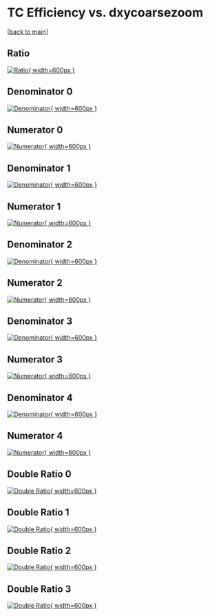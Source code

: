 # TC Efficiency vs. dxycoarsezoom

[[back to main](./)]



## Ratio

[![Ratio](../mtv/var/TC_vtr_211_1_eff_dxycoarsezoom.png){ width=600px }](../mtv/var/TC_vtr_211_1_eff_dxycoarsezoom.pdf)

## Denominator 0

[![Denominator](../mtv/den/TC_vtr_211_1_eff_dxycoarsezoom_den0.png){ width=600px }](../mtv/den/TC_vtr_211_1_eff_dxycoarsezoom_den0.pdf)

## Numerator 0

[![Numerator](../mtv/num/TC_vtr_211_1_eff_dxycoarsezoom_num0.png){ width=600px }](../mtv/num/TC_vtr_211_1_eff_dxycoarsezoom_num0.pdf)

## Denominator 1

[![Denominator](../mtv/den/TC_vtr_211_1_eff_dxycoarsezoom_den1.png){ width=600px }](../mtv/den/TC_vtr_211_1_eff_dxycoarsezoom_den1.pdf)

## Numerator 1

[![Numerator](../mtv/num/TC_vtr_211_1_eff_dxycoarsezoom_num1.png){ width=600px }](../mtv/num/TC_vtr_211_1_eff_dxycoarsezoom_num1.pdf)

## Denominator 2

[![Denominator](../mtv/den/TC_vtr_211_1_eff_dxycoarsezoom_den2.png){ width=600px }](../mtv/den/TC_vtr_211_1_eff_dxycoarsezoom_den2.pdf)

## Numerator 2

[![Numerator](../mtv/num/TC_vtr_211_1_eff_dxycoarsezoom_num2.png){ width=600px }](../mtv/num/TC_vtr_211_1_eff_dxycoarsezoom_num2.pdf)

## Denominator 3

[![Denominator](../mtv/den/TC_vtr_211_1_eff_dxycoarsezoom_den3.png){ width=600px }](../mtv/den/TC_vtr_211_1_eff_dxycoarsezoom_den3.pdf)

## Numerator 3

[![Numerator](../mtv/num/TC_vtr_211_1_eff_dxycoarsezoom_num3.png){ width=600px }](../mtv/num/TC_vtr_211_1_eff_dxycoarsezoom_num3.pdf)

## Denominator 4

[![Denominator](../mtv/den/TC_vtr_211_1_eff_dxycoarsezoom_den4.png){ width=600px }](../mtv/den/TC_vtr_211_1_eff_dxycoarsezoom_den4.pdf)

## Numerator 4

[![Numerator](../mtv/num/TC_vtr_211_1_eff_dxycoarsezoom_num4.png){ width=600px }](../mtv/num/TC_vtr_211_1_eff_dxycoarsezoom_num4.pdf)

## Double Ratio 0

[![Double Ratio](../mtv/ratio/TC_vtr_211_1_eff_dxycoarsezoom_ratio0.png){ width=600px }](../mtv/ratio/TC_vtr_211_1_eff_dxycoarsezoom_ratio0.pdf)

## Double Ratio 1

[![Double Ratio](../mtv/ratio/TC_vtr_211_1_eff_dxycoarsezoom_ratio1.png){ width=600px }](../mtv/ratio/TC_vtr_211_1_eff_dxycoarsezoom_ratio1.pdf)

## Double Ratio 2

[![Double Ratio](../mtv/ratio/TC_vtr_211_1_eff_dxycoarsezoom_ratio2.png){ width=600px }](../mtv/ratio/TC_vtr_211_1_eff_dxycoarsezoom_ratio2.pdf)

## Double Ratio 3

[![Double Ratio](../mtv/ratio/TC_vtr_211_1_eff_dxycoarsezoom_ratio3.png){ width=600px }](../mtv/ratio/TC_vtr_211_1_eff_dxycoarsezoom_ratio3.pdf)

